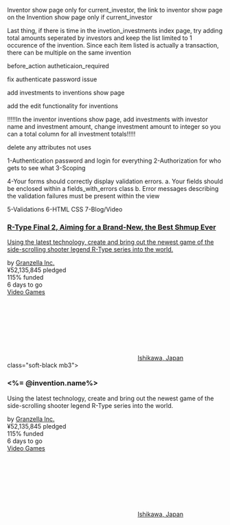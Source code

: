 Inventor show page only for current_investor, the link to inventor show page on the Invention show page only if current_investor

Last thing, if there is time in the invetion_investments index page, try adding total amounts seperated by investors and keep the list limited to 1 occurence of the invention. Since each item listed is actually a transaction, there can be multiple on the same invention

before_action autheticaion_required

fix authenticate password issue

add investments to inventions show page

add the edit functionality for inventions

!!!!!In the inventor inventions show page, add investments with investor name and investment amount, change investment amount to integer so you can a total column for all investment totals!!!!!

delete any attributes not uses









1-Authentication password and login for everything
2-Authorization for who gets to see what
3-Scoping

4-Your forms should correctly display validation errors. a. Your fields should be enclosed within a fields_with_errors class b. Error messages describing the validation failures must be present within the view

5-Validations
6-HTML CSS
7-Blog/Video



<div class="h30 pt4 px3 mb1px">
  <div class="clamp-5 navy-500 mb3 hover-target">
    <a href="https://www.kickstarter.com/projects/granzella/r-type-final-2-aiming-for-a-brand-new-the-best-shmup-ever?ref=discovery" class="soft-black mb3">
      <h3 class="type-18 light hover-item-text-underline mb1">R-Type Final 2, Aiming for a Brand-New, the Best Shmup Ever</h3>
      <div class="hide block-sm">
        <p class="dark-grey-400 type-14 text-decoration-none clamp-2">Using the latest technology, create and bring out the newest game of the side-scrolling shooter legend R-Type series into the world.</p>
      </div>
    </a>
  </div>
  <div class="type-13 flex">
    <div class="inline-block">
      <span class="soft-black">by</span>
       <a href="https://www.kickstarter.com/profile/granzella?ref=discovery" class="soft-black hover-text-underline medium">Granzella Inc.</a>
     </div>
   </div>
 </div>
 <div class="pb3 pt3 px3-sm px4">
   <div class="h20-sm pt1px">
     <div class="bg-grey-400 mb3 w100p">
       <div class="bg-ksr-green-700 h3px" style="width: 100%;">
       </div>
     </div>
     <div class="ksr-green-700 medium">
       <div class="type-13 mr2">
         <span>¥52,135,845</span>
         <span class="ml1 normal">pledged</span>
       </div>
       <div class="type-13 mr2 dark-grey-500 medium">
         <span>115%</span>
         <span class="ml1 normal">funded</span>
       </div>
       <div class="type-13 ksr_page_timer mr2 dark-grey-500 medium" data-end_time="1560265200000">
         <span class="js-num">6</span>
         <span class="js-text ml1">days to go</span>
       </div>
       <div class="type-12 mb2 mt3 medium inline-block">
         <a class="dark-grey-500 hover-soft-black text-underline" href="http://www.kickstarter.com/discover/categories/games/video%20games?ref=discovery">Video Games</a>
       </div>
       <div class="type-12 mb2 mt3 ml4 medium inline-block">
         <svg class="svg-icon__map-pin icon-12 mr3px mb1px fill-dark-grey-500" aria-hidden="true">
           <use xlink:href="#map-pin">
           </use>
         </svg>
         <a class="dark-grey-500 hover-soft-black text-underline" href="https://www.kickstarter.com/discover/places/ishikawa-uruma-shi-jp?ref=discovery">Ishikawa, Japan</a>
       </div>
     </div>
   </div>
 </div>
</div>
</div>
</div>
</div>
















<div class="h30 pt4 px3 mb1px">
  <div class="clamp-5 navy-500 mb3 hover-target">
    <a <%=link_to @invention.name%> class="soft-black mb3">
      <h3 class="type-18 light hover-item-text-underline mb1"><%= @invention.name%></h3>
      <div class="hide block-sm">
        <p class="dark-grey-400 type-14 text-decoration-none clamp-2">Using the latest technology, create and bring out the newest game of the side-scrolling shooter legend R-Type series into the world.</p>
      </div>
    </a>
  </div>
  <div class="type-13 flex">
    <div class="inline-block">
      <span class="soft-black">by</span>
       <a href="https://www.kickstarter.com/profile/granzella?ref=discovery" class="soft-black hover-text-underline medium">Granzella Inc.</a>
     </div>
   </div>
 </div>
 <div class="pb3 pt3 px3-sm px4">
   <div class="h20-sm pt1px">
     <div class="bg-grey-400 mb3 w100p">
       <div class="bg-ksr-green-700 h3px" style="width: 100%;">
       </div>
     </div>
     <div class="ksr-green-700 medium">
       <div class="type-13 mr2">
         <span>¥52,135,845</span>
         <span class="ml1 normal">pledged</span>
       </div>
       <div class="type-13 mr2 dark-grey-500 medium">
         <span>115%</span>
         <span class="ml1 normal">funded</span>
       </div>
       <div class="type-13 ksr_page_timer mr2 dark-grey-500 medium" data-end_time="1560265200000">
         <span class="js-num">6</span>
         <span class="js-text ml1">days to go</span>
       </div>
       <div class="type-12 mb2 mt3 medium inline-block">
         <a class="dark-grey-500 hover-soft-black text-underline" href="http://www.kickstarter.com/discover/categories/games/video%20games?ref=discovery">Video Games</a>
       </div>
       <div class="type-12 mb2 mt3 ml4 medium inline-block">
         <svg class="svg-icon__map-pin icon-12 mr3px mb1px fill-dark-grey-500" aria-hidden="true">
           <use xlink:href="#map-pin">
           </use>
         </svg>
         <a class="dark-grey-500 hover-soft-black text-underline" href="https://www.kickstarter.com/discover/places/ishikawa-uruma-shi-jp?ref=discovery">Ishikawa, Japan</a>
       </div>
     </div>
   </div>
 </div>
</div>
</div>
</div>
</div>
